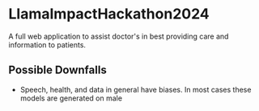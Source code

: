 # LlamaImpactHackathon2024
A full web application to assist doctor's in best providing care and information to patients.

## Possible Downfalls
-  Speech, health, and data in general have biases. In most cases these models are generated on male